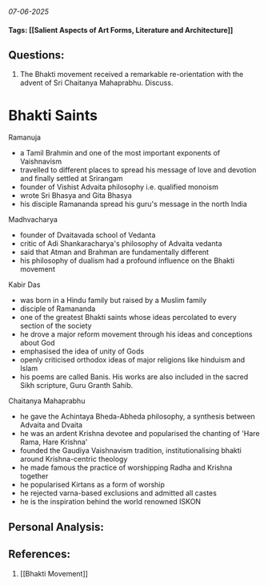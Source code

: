 *07-06-2025*
#### Tags: [[Salient Aspects of Art Forms, Literature and Architecture]]


## Questions:

1. The Bhakti movement received a remarkable re-orientation with the advent of Sri Chaitanya Mahaprabhu. Discuss.

# Bhakti Saints

Ramanuja
- a Tamil Brahmin and one of the most important exponents of Vaishnavism
- travelled to different places to spread his message of love and devotion and finally settled at Srirangam
- founder of Vishist Advaita philosophy i.e. qualified monoism
- wrote Sri Bhasya and Gita Bhasya
- his disciple Ramananda spread his guru's message in the north India

Madhvacharya
- founder of Dvaitavada school of Vedanta
- critic of Adi Shankaracharya's philosophy of Advaita vedanta
- said that Atman and Brahman are fundamentally different
- his philosophy of dualism had a profound influence on the Bhakti movement

Kabir Das
- was born in a Hindu family but raised by a Muslim family
- disciple of Ramananda
- one of the greatest Bhakti saints whose ideas percolated to every section of the society
- he drove a major reform movement through his ideas and conceptions about God
- emphasised the idea of unity of Gods
- openly criticised orthodox ideas of major religions like hinduism and Islam
- his poems are called Banis. His works are also included in the sacred Sikh scripture, Guru Granth Sahib. 

Chaitanya Mahaprabhu
- he gave the Achintaya Bheda-Abheda philosophy, a synthesis between Advaita and Dvaita
- he was an ardent Krishna devotee and popularised the chanting of 'Hare Rama, Hare Krishna'
- founded the Gaudiya Vaishnavism tradition, institutionalising bhakti around Krishna-centric theology
- he made famous the practice of worshipping Radha and Krishna together
- he popularised Kirtans as a form of worship
- he rejected varna-based exclusions and admitted all castes
- he is the inspiration behind the world renowned ISKON



## Personal Analysis:


## References:

1. [[Bhakti Movement]]